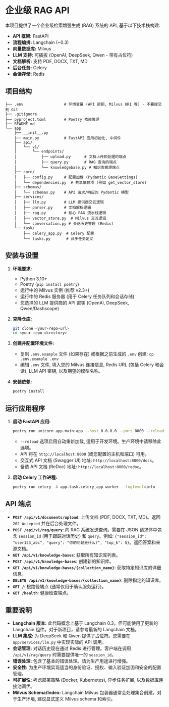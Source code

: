 # 企业级 RAG API

本项目提供了一个企业级检索增强生成 (RAG) 系统的 API, 基于以下技术栈构建:

* **API 框架:** FastAPI
* **流程编排:** Langchain (~0.3)
* **向量数据库:** Milvus
* **LLM 支持:** 可插拔 (OpenAI, DeepSeek, Qwen - 带有占位符)
* **文档解析:** 支持 PDF, DOCX, TXT, MD
* **后台任务:** Celery
* **会话存储:** Redis

## 项目结构

```
├── .env                  # 环境变量 (API 密钥, Milvus URI 等) - 不要提交到 Git
├── .gitignore
├── pyproject.toml        # Poetry 依赖管理
├── README.md
└── app
    ├── __init__.py
    ├── main.py           # FastAPI 应用初始化, 中间件
    ├── api/
    │   └── v1/
    │       └── endpoints/
    │           ├── upload.py      # 文档上传和处理的端点
    │           ├── query.py       # RAG 查询的端点
    │           └── knowledgebase.py # 知识库管理端点
    ├── core/
    │   ├── config.py     # 配置加载 (Pydantic BaseSettings)
    │   └── dependencies.py  # 共享依赖项 (例如 get_vector_store)
    ├── schemas/
    │   └── schemas.py    # API 请求/响应的 Pydantic 模型
    ├── services/
    │   ├── llm.py        # LLM 提供商交互逻辑
    │   ├── parser.py     # 文档解析逻辑
    │   ├── rag.py        # 核心 RAG 流水线逻辑
    │   ├── vector_store.py  # Milvus 交互逻辑
    │   └── conversation.py # 会话历史管理 (Redis)
    └── task/
        ├── celery_app.py  # Celery 配置
        └── tasks.py       # 异步任务定义
```

## 安装与设置

1. **环境要求:**
    * Python 3.10+
    * Poetry (`pip install poetry`)
    * 运行中的 Milvus 实例 (推荐 v2.3+)
    * 运行中的 Redis 服务器 (用于 Celery 任务队列和会话存储)
    * 您选择的 LLM 提供商的 API 密钥 (OpenAI, DeepSeek, Qwen/Dashscope)

2. **克隆仓库:**

    ```bash
    git clone <your-repo-url>
    cd <your-repo-directory>
    ```

3. **创建并配置环境文件:**
    * 复制 `.env.example` 文件 (如果存在) 或根据之前生成的 `.env` 创建: `cp .env.example .env`
    * 编辑 `.env` 文件, 填入您的 Milvus 连接信息, Redis URL (包括 Celery 和会话), LLM API 密钥, 以及期望的模型名称。

4. **安装依赖:**

    ```bash
    poetry install
    ```

## 运行应用程序

1. **启动 FastAPI 应用:**

    ```bash
    poetry run uvicorn app.main:app --host 0.0.0.0 --port 8000 --reload
    ```

    * `--reload` 选项启用自动重新加载, 适用于开发环境。生产环境中请移除此选项。
    * API 将在 `http://localhost:8000` (或您配置的主机和端口) 可用。
    * 交互式 API 文档 (Swagger UI) 地址: `http://localhost:8000/docs`。
    * 备选 API 文档 (ReDoc) 地址: `http://localhost:8000/redoc`。

2. **启动 Celery 工作进程:**

    ```bash
    poetry run celery -A app.task.celery_app worker --loglevel=info
    ```

## API 端点

* **`POST /api/v1/documents/upload`**: 上传文档 (PDF, DOCX, TXT, MD)。返回 `202 Accepted` 并在后台处理文件。
* **`POST /api/v1/rag/query`**: 向 RAG 系统发送查询。需要在 JSON 请求体中包含 `session_id` (用于跟踪对话历史) 和 `query`。例如: `{"session_id": "user123_abc", "query": "你的问题是什么?", "top_k": 5}`。返回答案和来源文档。
* **`GET /api/v1/knowledge-bases`**: 获取所有知识库列表。
* **`POST /api/v1/knowledge-bases`**: 创建新的知识库。
* **`GET /api/v1/knowledge-bases/{collection_name}`**: 获取特定知识库的详细信息。
* **`DELETE /api/v1/knowledge-bases/{collection_name}`**: 删除指定的知识库。
* **`GET /`**: 根路径端点 (通常仅用于确认服务运行)。
* **`GET /health`**: 健康检查端点。

## 重要说明

* **Langchain 版本:** 此代码概念上基于 Langchain 0.3，但可能使用了更新的 Langchain 组件。对于新项目，请参考最新的 Langchain 文档。
* **LLM 集成:** 为 DeepSeek 和 Qwen 提供了占位符。您需要在 `app/services/llm.py` 中实现实际的 API 调用。
* **会话管理:** 对话历史现在通过 Redis 进行管理。客户端在调用 `/api/v1/rag/query` 时需要提供唯一的 `session_id`。
* **错误处理:** 包含了基本的错误处理。请为生产用途进行增强。
* **安全性:** 为生产环境实现适当的身份验证、授权、输入验证加固和安全的配置管理。
* **可扩展性:** 考虑部署策略 (Docker, Kubernetes), 异步任务扩展, 以及数据库连接池调优。
* **Milvus Schema/Index:** Langchain Milvus 包装器通常会处理集合创建。对于生产环境, 建议显式定义 Milvus schema 和索引。
